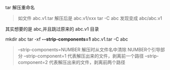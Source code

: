 

tar 解压重命名

> 如文件 abc.v1.tar 解压后是 abc.v1/xxx
> tar -C abc 发现变成 abc/abc.v1

其实想要的是 abc,并且跳过原来的 abc.v1 目录

mkdir abc
tar -xf **--strip-components=1** abc.v1.tar -C abc

> –strip-components=NUMBER 解压时从文件名中清除 NUMBER个引导部分
> –strip-component=1 代表解压出来的文件，剥离前一个路径
> –strip-component=2 代表解压出来的文件，剥离前两个路径


